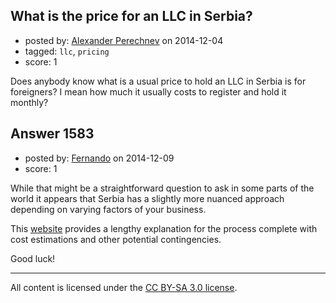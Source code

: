 ## What is the price for an LLC in Serbia?

- posted by: [Alexander Perechnev](https://stackexchange.com/users/1341735/alexander-perechnev) on 2014-12-04
- tagged: `llc`, `pricing`
- score: 1

<p>Does anybody know what is a usual price to hold an LLC in Serbia is for foreigners? I mean how much it usually costs to register and hold it monthly?</p>



## Answer 1583

- posted by: [Fernando](https://stackexchange.com/users/5092626/fernando) on 2014-12-09
- score: 1

<p>While that might be a straightforward question to ask in some parts of the world it appears that Serbia has a slightly more nuanced approach depending on varying factors of your business. </p>

<p>This <a href="http://www.doingbusiness.org/data/exploreeconomies/serbia/starting-a-business" rel="nofollow">website</a> provides a lengthy explanation for the process complete with cost estimations and other potential contingencies.</p>

<p>Good luck!</p>




---

All content is licensed under the [CC BY-SA 3.0 license](https://creativecommons.org/licenses/by-sa/3.0/).
